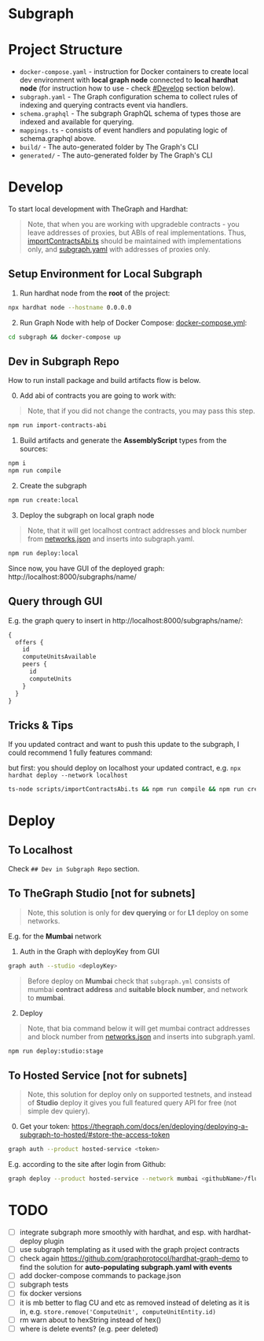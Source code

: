 # Subgraph

# Project Structure

- `docker-compose.yaml` - instruction for Docker containers to create local dev environment with **local graph node** connected to **local hardhat node** (for instruction how to use - check [#Develop](#Develop) section below).
- `subgraph.yaml` - The Graph configuration schema to collect rules of indexing and querying contracts event via handlers.
- `schema.graphql` - The subgraph GraphQL schema of types those are indexed and available for querying.
- `mappings.ts` - consists of event handlers and populating logic of schema.graphql above.
- `build/` - The auto-generated folder by The Graph's CLI
- `generated/` - The auto-generated folder by The Graph's CLI

# Develop
To start local development with TheGraph and Hardhat:

> Note, that when you are working with upgradeble contracts - you leave addresses of proxies, but ABIs of real implementations. Thus, [importContractsAbi.ts](scripts/importContractsAbi.ts) should be maintained with implementations only, and [subgraph.yaml](subgraph.yaml) with addresses of proxies only.

## Setup Environment for Local Subgraph
1. Run hardhat node from the **root** of the project:
```bash
npx hardhat node --hostname 0.0.0.0 
```

2. Run Graph Node with help of Docker Compose: [docker-compose.yml](subgraph/docker-compose.yaml):
```bash
cd subgraph && docker-compose up
```

## Dev in Subgraph Repo
How to run install package and build artifacts flow is below.

0. Add abi of contracts you are going to work with:

> Note, that if you did not change the contracts, you may pass this step.

```bash
npm run import-contracts-abi
```

1. Build artifacts and generate the **AssemblyScript** types from the sources:
```bash
npm i
npm run compile
```

2. Create the subgraph
```bash
npm run create:local
```

3. Deploy the subgraph on local graph node
> Note, that it will get localhost contract addresses and block number from [networks.json](config/networks.json) and inserts into subgraph.yaml.

```bash
npm run deploy:local 
```

Since now, you have GUI of the deployed graph: http://localhost:8000/subgraphs/name/<YourContractName>

## Query through GUI
E.g. the graph query to insert in http://localhost:8000/subgraphs/name/<YourContractName>:
```graphql
{
  offers {
    id
    computeUnitsAvailable
    peers {
      id
      computeUnits
    }
  }
}
```

## Tricks & Tips
If you updated contract and want to push this update to the subgraph, I could recommend 1 fully features command:

but first: you should deploy on localhost your updated contract, e.g. `npx hardhat deploy --network localhost`

```bash
ts-node scripts/importContractsAbi.ts && npm run compile && npm run create-local && npm run deploy:local
```

# Deploy 

## To Localhost
Check `## Dev in Subgraph Repo` section.

## To TheGraph Studio [not for subnets]
> Note, this solution is only for **dev querying** or for **L1** deploy on some networks. 

E.g. for the **Mumbai** network

1. Auth in the Graph with deployKey from GUI
```bash
graph auth --studio <deployKey>
```

> Before deploy on **Mumbai** check that `subgraph.yml` consists of mumbai **contract address** and **suitable block number**, 
>  and network to **mumbai**.

2. Deploy
> Note, that bia command below it will get mumbai contract addresses and block number from [networks.json](config/networks.json) and inserts into subgraph.yaml.

```bash
npm run deploy:studio:stage
```

## To Hosted Service [not for subnets]
> Note, this solution for deploy only on supported testnets, and instead of  **Studio** deploy it gives you full featured query API for free (not simple dev quiery). 

0. Get your token: https://thegraph.com/docs/en/deploying/deploying-a-subgraph-to-hosted/#store-the-access-token
```bash
graph auth --product hosted-service <token>
```

E.g. according to the site after login from Github:
```bash
graph deploy --product hosted-service --network mumbai <githubName>/fluence-deal-contracts
```

# TODO
- [ ] integrate subgraph more smoothly with hardhat, and esp. with hardhat-deploy plugin
- [ ] use subgraph templating as it used with the graph project contracts
- [ ] check again https://github.com/graphprotocol/hardhat-graph-demo to find the solution for **auto-populating subgraph.yaml with events**
- [ ] add docker-compose commands to package.json
- [ ] subgraph tests
- [ ] fix docker versions
- [ ] it is mb better to flag CU and etc as removed instead of deleting as it is in, e.g. `store.remove('ComputeUnit', computeUnitEntity.id)`
- [ ] rm warn about to hexString instead of hex()
- [ ] where is delete events? (e.g. peer deleted)
